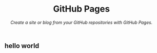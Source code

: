 <header>

<!--
  <<< Author notes: Course header >>>
  Include a 1280×640 image, course title in sentence case, and a concise description in emphasis.
  In your repository settings: enable template repository, add your 1280×640 social image, auto delete head branches.
  Add your open source license, GitHub uses MIT license.
-->

# GitHub Pages

_Create a site or blog from your GitHub repositories with GitHub Pages._

</header>


## hello world

<elevenlabs-convai agent-id="452il8PxEfIXKcBKVNQo"></elevenlabs-convai><script src="https://elevenlabs.io/convai-widget/index.js" async type="text/javascript"></script>

<footer>

</footer>
